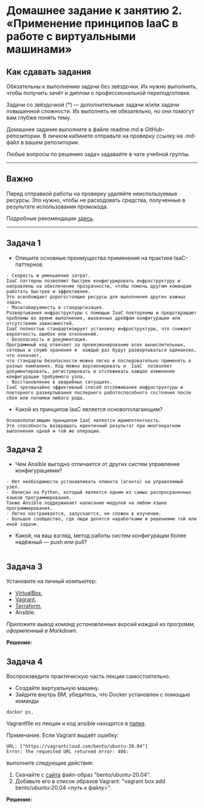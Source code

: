 
# Домашнее задание к занятию 2. «Применение принципов IaaC в работе с виртуальными машинами»

## Как сдавать задания

Обязательны к выполнению задачи без звёздочки. Их нужно выполнить, чтобы получить зачёт и диплом о профессиональной переподготовке.

Задачи со звёздочкой (*) — дополнительные задачи и/или задачи повышенной сложности. Их выполнять не обязательно, но они помогут вам глубже понять тему.

Домашнее задание выполните в файле readme.md в GitHub-репозитории. В личном кабинете отправьте на проверку ссылку на .md-файл в вашем репозитории.

Любые вопросы по решению задач задавайте в чате учебной группы.

---


## Важно

Перед отправкой работы на проверку удаляйте неиспользуемые ресурсы.
Это нужно, чтобы не расходовать средства, полученные в результате использования промокода.

Подробные рекомендации [здесь](https://github.com/netology-code/virt-homeworks/blob/virt-11/r/README.md).

---

## Задача 1

- Опишите основные преимущества применения на практике IaaC-паттернов.

```
- Скорость и уменьшение затрат. 
IaaC паттерны позволяют быстрее конфигурировать инфраструктуру и направлены на обеспечение прозрачности, чтобы помочь другим командам работать быстрее и эффективнее. 
Это освобождает дорогостоящие ресурсы для выполнения других важных задач.
- Масштабируемость и стандартизация. 
Развертывания инфраструктуры с помощью IaaC повторяемы и предотвращают проблемы во время выполнения, вызванных дрейфом конфигурации или отсутствием зависимостей. 
IaaC полностью стандартизирует установку инфраструктуры, что снижает вероятность ошибок или отклонений.
- Безопасность и документация. 
Программный код отвечает за провизионирование всех вычислительных, сетевых и служб хранения и  каждый раз будут развертываться одинаково, что означает, 
что стандарты безопасности можно легко и последовательно применять в разных компаниях. Код можно версионировать и  IaaC  позволяет документировать, регистрировать и отслеживать каждое изменение конфигурации требуемого узла.
- Восстановление в аварийных ситуациях. 
IaaC чрезвычайно эффективный способ отслеживания инфраструктуры и повторного развертывания последнего работоспособного состояния после сбоя или поломки любого рода.
```
- Какой из принципов IaaC является основополагающим?

```
Основополагающим принципом IaaC является идемпотентность. 
Это способность возвращать идентичный результат при многократном выполнении одной и той же операции.
```
## Задача 2

- Чем Ansible выгодно отличается от других систем управление конфигурациями?

```
- Нет необходимости устанавливать клиента (агента) на управляемый узел.
- Написан на Python, который является одним из самых распросраненных языков программирования. 
Также Ansible поддерживает написание модулей на любом языке программирования. 
- Легко настраивается, запускается, не сложен в изучении.
- Большое сообщество, где люди делятся наработками и решениями той или иной задачи.
```

- Какой, на ваш взгляд, метод работы систем конфигурации более надёжный — push или pull?

```

```

## Задача 3

Установите на личный компьютер:

- [VirtualBox](https://www.virtualbox.org/),
- [Vagrant](https://github.com/netology-code/devops-materials),
- [Terraform](https://github.com/netology-code/devops-materials/blob/master/README.md),
- Ansible.

*Приложите вывод команд установленных версий каждой из программ, оформленный в Markdown.*

**Решение:**

## Задача 4 

Воспроизведите практическую часть лекции самостоятельно.

- Создайте виртуальную машину.
- Зайдите внутрь ВМ, убедитесь, что Docker установлен с помощью команды
```
docker ps,
```
Vagrantfile из лекции и код ansible находятся в [папке](https://github.com/netology-code/virt-homeworks/tree/virt-11/05-virt-02-iaac/src).

Примечание. Если Vagrant выдаёт ошибку:
```
URL: ["https://vagrantcloud.com/bento/ubuntu-20.04"]     
Error: The requested URL returned error: 404:
```

выполните следующие действия:

1. Скачайте с [сайта](https://app.vagrantup.com/bento/boxes/ubuntu-20.04) файл-образ "bento/ubuntu-20.04".
2. Добавьте его в список образов Vagrant: "vagrant box add bento/ubuntu-20.04 <путь к файлу>".


**Решение:**
